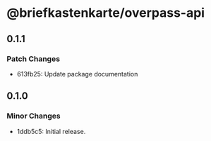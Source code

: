 # @briefkastenkarte/overpass-api

## 0.1.1

### Patch Changes

-   613fb25: Update package documentation

## 0.1.0

### Minor Changes

-   1ddb5c5: Initial release.
